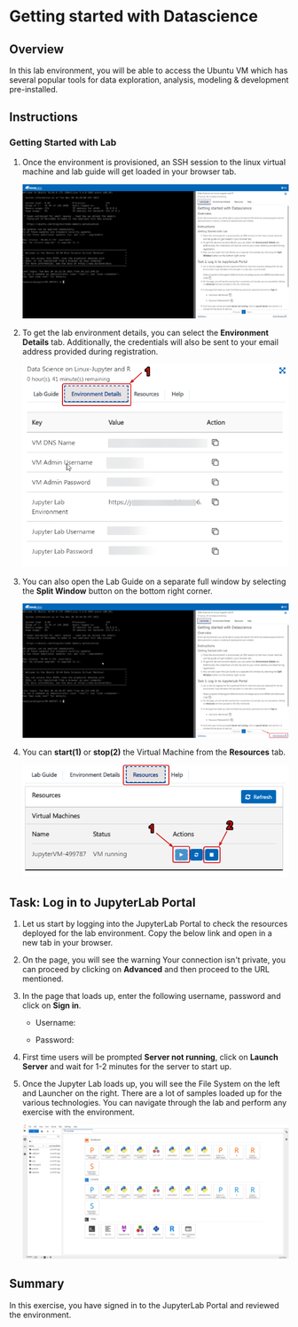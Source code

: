 # Getting started with Datascience


## Overview

In this lab environment, you will be able to access the Ubuntu VM which has several popular tools for data exploration, analysis, modeling & development pre-installed.

## Instructions

### Getting Started with Lab

1. Once the environment is provisioned, an SSH session to the linux virtual machine and lab guide will get loaded in your browser tab. 
   
   ![](../images/vmandguidelinux.png)

2. To get the lab environment details, you can select the **Environment Details** tab. Additionally, the credentials will also be sent to your email address provided during registration.

   ![](../images/envdetailslinux.png)
   
3. You can also open the Lab Guide on a separate full window by selecting the **Split Window** button on the bottom right corner.

   ![](../images/splitwindowlinux.png)

4. You can **start(1)** or **stop(2)** the Virtual Machine from the **Resources** tab.

   ![](../images/resourcestablinux.png)
   
   
## Task: Log in to JupyterLab Portal

1. Let us start by logging into the JupyterLab Portal to check the resources deployed for the lab environment. Copy the below link and open in a new tab in your browser.

   <inject key="Jupyter Lab Environment" enableCopy="true" />

1. On the page, you will see the warning Your connection isn't private, you can proceed by clicking on **Advanced** and then proceed to the URL mentioned.

1. In the page that loads up, enter the following username, password and click on **Sign in**. 

   * Username: <inject key="Jupyter Lab Username"></inject>

   * Password: <inject key="Jupyter Lab Password"></inject>

1. First time users will be prompted **Server not running**, click on **Launch Server** and wait for 1-2 minutes for the server to start up.

1. Once the Jupyter Lab loads up, you will see the File System on the left and Launcher on the right. There are a lot of samples loaded up for the various technologies. You can navigate through the lab and perform any exercise with the environment.

   ![](../images/jupyterlab-browserlinux.png)

## Summary

In this exercise, you have signed in to the JupyterLab Portal and reviewed the environment.
